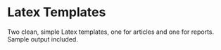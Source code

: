 # Latex Templates

Two clean, simple Latex templates, one for articles and one for reports. Sample output included.

